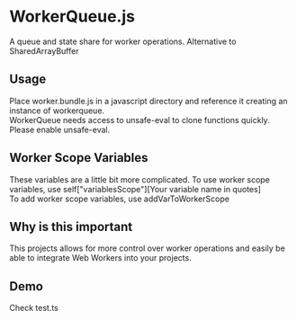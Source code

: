# WorkerQueue.js
A queue and state share for worker operations. Alternative to SharedArrayBuffer

## Usage
Place worker.bundle.js in a javascript directory and reference it creating an instance of workerqueue.  
WorkerQueue needs access to unsafe-eval to clone functions quickly. Please enable unsafe-eval.  
## Worker Scope Variables
These variables are a little bit more complicated. To use worker scope variables, use self["variablesScope"][Your variable name in quotes]  
To add worker scope variables, use addVarToWorkerScope  
## Why is this important
This projects allows for more control over worker operations and easily be able to integrate Web Workers into your projects.
## Demo
Check test.ts